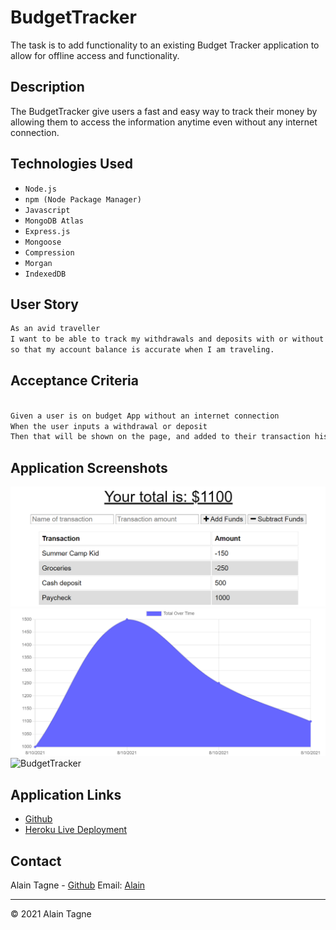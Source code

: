 # BudgetTracker

The task is to add functionality to an existing Budget Tracker application to allow for offline access and functionality.

## Description

The BudgetTracker give users a fast and easy way to track their money by allowing them to access the information anytime even without any internet connection.

## Technologies Used

* `Node.js`
* `npm (Node Package Manager)`
* `Javascript`
* `MongoDB Atlas`
* `Express.js`
* `Mongoose`
* `Compression`
* `Morgan`
* `IndexedDB`


## User Story

```md
As an avid traveller
I want to be able to track my withdrawals and deposits with or without a data/internet connection
so that my account balance is accurate when I am traveling.

```

## Acceptance Criteria

```md

Given a user is on budget App without an internet connection
When the user inputs a withdrawal or deposit
Then that will be shown on the page, and added to their transaction history when their connection is back online.
```

## Application Screenshots

![BudgetTracker](./public/images/total.png)
![BudgetTracker](./public/images/graph.png)
![BudgetTracker](./public/images/.png)

## Application Links
* [Github](https://github.com/AlCharl88/BudgetTracker)
* [Heroku Live Deployment](https://git.heroku.com/warm-lake-26156.git)

## Contact 

Alain Tagne - [Github](https://github.com/AlCharl88) Email: [Alain](mailto:alctagne@gmail.com) 

---

&copy; 2021 Alain Tagne